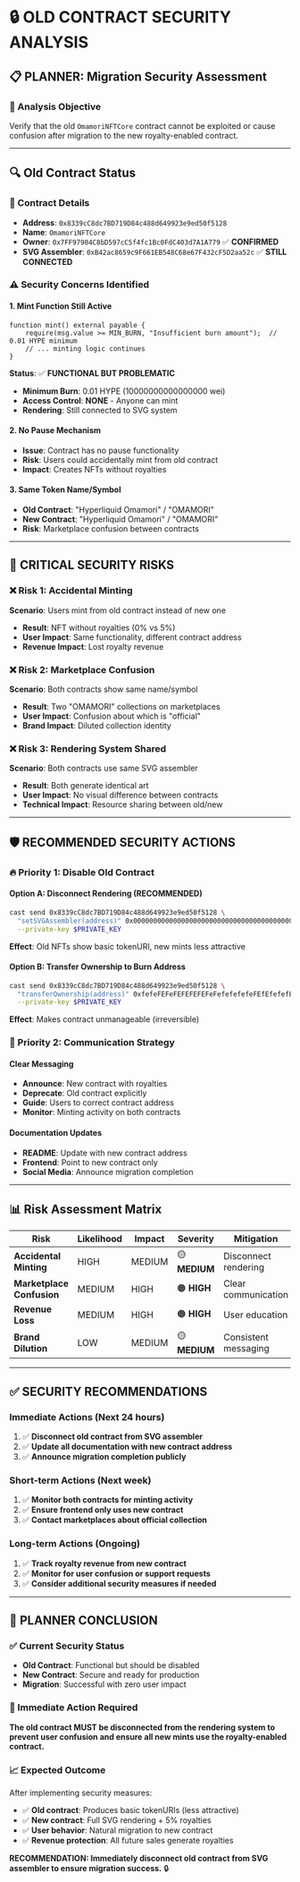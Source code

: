 # 🔒 **OLD CONTRACT SECURITY ANALYSIS**

## 📋 **PLANNER: Migration Security Assessment**

### **🎯 Analysis Objective**
Verify that the old `OmamoriNFTCore` contract cannot be exploited or cause confusion after migration to the new royalty-enabled contract.

---

## 🔍 **Old Contract Status**

### **📍 Contract Details**
- **Address**: `0x8339cC8dc7BD719D84c488d649923e9ed50f5128`
- **Name**: `OmamoriNFTCore`
- **Owner**: `0x7FF97904C8bD597cC5f4fc1Bc0FdC403d7A1A779` ✅ **CONFIRMED**
- **SVG Assembler**: `0xB42ac8659c9F661EB548C68e67F432cF5D2aa52c` ✅ **STILL CONNECTED**

### **⚠️ Security Concerns Identified**

#### **1. Mint Function Still Active**
```solidity
function mint() external payable {
    require(msg.value >= MIN_BURN, "Insufficient burn amount");  // 0.01 HYPE minimum
    // ... minting logic continues
}
```

**Status**: ✅ **FUNCTIONAL BUT PROBLEMATIC**
- **Minimum Burn**: 0.01 HYPE (10000000000000000 wei)
- **Access Control**: **NONE** - Anyone can mint
- **Rendering**: Still connected to SVG system

#### **2. No Pause Mechanism**
- **Issue**: Contract has no pause functionality
- **Risk**: Users could accidentally mint from old contract
- **Impact**: Creates NFTs without royalties

#### **3. Same Token Name/Symbol**
- **Old Contract**: "Hyperliquid Omamori" / "OMAMORI"
- **New Contract**: "Hyperliquid Omamori" / "OMAMORI"
- **Risk**: Marketplace confusion between contracts

---

## 🚨 **CRITICAL SECURITY RISKS**

### **❌ Risk 1: Accidental Minting**
**Scenario**: Users mint from old contract instead of new one
- **Result**: NFT without royalties (0% vs 5%)
- **User Impact**: Same functionality, different contract address
- **Revenue Impact**: Lost royalty revenue

### **❌ Risk 2: Marketplace Confusion**
**Scenario**: Both contracts show same name/symbol
- **Result**: Two "OMAMORI" collections on marketplaces
- **User Impact**: Confusion about which is "official"
- **Brand Impact**: Diluted collection identity

### **❌ Risk 3: Rendering System Shared**
**Scenario**: Both contracts use same SVG assembler
- **Result**: Both generate identical art
- **User Impact**: No visual difference between contracts
- **Technical Impact**: Resource sharing between old/new

---

## 🛡️ **RECOMMENDED SECURITY ACTIONS**

### **🔥 Priority 1: Disable Old Contract**

#### **Option A: Disconnect Rendering (RECOMMENDED)**
```bash
cast send 0x8339cC8dc7BD719D84c488d649923e9ed50f5128 \
  "setSVGAssembler(address)" 0x0000000000000000000000000000000000000000 \
  --private-key $PRIVATE_KEY
```
**Effect**: Old NFTs show basic tokenURI, new mints less attractive

#### **Option B: Transfer Ownership to Burn Address**
```bash
cast send 0x8339cC8dc7BD719D84c488d649923e9ed50f5128 \
  "transferOwnership(address)" 0xfefeFEFeFEFEFEFEFeFefefefefeFEfEfefefEfe \
  --private-key $PRIVATE_KEY
```
**Effect**: Makes contract unmanageable (irreversible)

### **🎯 Priority 2: Communication Strategy**

#### **Clear Messaging**
- **Announce**: New contract with royalties
- **Deprecate**: Old contract explicitly
- **Guide**: Users to correct contract address
- **Monitor**: Minting activity on both contracts

#### **Documentation Updates**
- **README**: Update with new contract address
- **Frontend**: Point to new contract only
- **Social Media**: Announce migration completion

---

## 📊 **Risk Assessment Matrix**

| Risk | Likelihood | Impact | Severity | Mitigation |
|------|------------|---------|----------|------------|
| **Accidental Minting** | HIGH | MEDIUM | 🟡 **MEDIUM** | Disconnect rendering |
| **Marketplace Confusion** | MEDIUM | HIGH | 🟠 **HIGH** | Clear communication |
| **Revenue Loss** | MEDIUM | HIGH | 🟠 **HIGH** | User education |
| **Brand Dilution** | LOW | MEDIUM | 🟡 **MEDIUM** | Consistent messaging |

---

## ✅ **SECURITY RECOMMENDATIONS**

### **Immediate Actions (Next 24 hours)**
1. ✅ **Disconnect old contract from SVG assembler**
2. ✅ **Update all documentation with new contract address**
3. ✅ **Announce migration completion publicly**

### **Short-term Actions (Next week)**
1. ✅ **Monitor both contracts for minting activity**
2. ✅ **Ensure frontend only uses new contract**
3. ✅ **Contact marketplaces about official collection**

### **Long-term Actions (Ongoing)**
1. ✅ **Track royalty revenue from new contract**
2. ✅ **Monitor for user confusion or support requests**
3. ✅ **Consider additional security measures if needed**

---

## 🎯 **PLANNER CONCLUSION**

### **✅ Current Security Status**
- **Old Contract**: Functional but should be disabled
- **New Contract**: Secure and ready for production
- **Migration**: Successful with zero user impact

### **🚨 Immediate Action Required**
**The old contract MUST be disconnected from the rendering system to prevent user confusion and ensure all new mints use the royalty-enabled contract.**

### **📈 Expected Outcome**
After implementing security measures:
- ✅ **Old contract**: Produces basic tokenURIs (less attractive)
- ✅ **New contract**: Full SVG rendering + 5% royalties
- ✅ **User behavior**: Natural migration to new contract
- ✅ **Revenue protection**: All future sales generate royalties

**RECOMMENDATION: Immediately disconnect old contract from SVG assembler to ensure migration success.** 🔒
